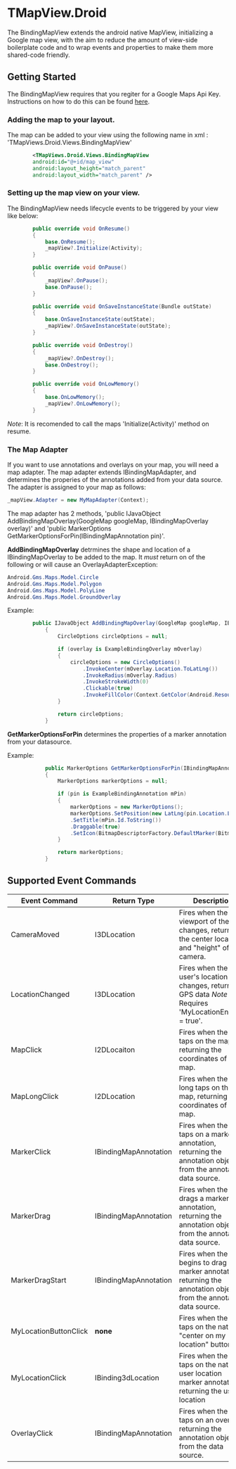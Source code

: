# TMapView.Droid
The BindingMapView extends the android native MapView, initializing a Google map view, with the aim to reduce the amount of view-side boilerplate code and to wrap events and properties to make them more shared-code friendly.

## Getting Started
The BindingMapView requires that you regiter for a Google Maps Api Key. Instructions on how to do this can be found [here](https://developers.google.com/maps/documentation/android-sdk/signup).

### Adding the map to your layout.
The map can be added to your view using the following name in xml : 'TMapViews.Droid.Views.BindingMapView'
```xml
        <TMapViews.Droid.Views.BindingMapView
        android:id="@+id/map_view"
        android:layout_height="match_parent"
        android:layout_width="match_parent" />
```

### Setting up the map view on your view.
The BindingMapView needs lifecycle events to be triggered by your view like below:
```csharp
        public override void OnResume()
        {
            base.OnResume();
            _mapView?.Initialize(Activity);
        }

        public override void OnPause()
        {
            _mapView?.OnPause();
            base.OnPause();
        }

        public override void OnSaveInstanceState(Bundle outState)
        {
            base.OnSaveInstanceState(outState);
            _mapView?.OnSaveInstanceState(outState);
        }

        public override void OnDestroy()
        {
            _mapView?.OnDestroy();
            base.OnDestroy();
        }

        public override void OnLowMemory()
        {
            base.OnLowMemory();
            _mapView?.OnLowMemory();
        }
```
*Note*: It is recomended to call the maps 'Initialize(Activity)' method on resume.

### The Map Adapter
If you want to use annotations and overlays on your map, you will need a map adapter. The map adapter extends IBindingMapAdapter, and determines the properies of the annotations added from your data source.
The adapter is assigned to your map as follows:
```csharp
_mapView.Adapter = new MyMapAdapter(Context);
```

The map adapter has 2 methods, 'public IJavaObject AddBindingMapOverlay(GoogleMap googleMap, IBindingMapOverlay overlay)' and 'public MarkerOptions GetMarkerOptionsForPin(IBindingMapAnnotation pin)'.

**AddBindingMapOverlay** detrmines the shape and location of a IBindingMapOverlay to be added to the map. It *must* return on of the following or will cause an OverlayAdapterException:
```csharp
Android.Gms.Maps.Model.Circle
Android.Gms.Maps.Model.Polygon
Android.Gms.Maps.Model.PolyLine
Android.Gms.Maps.Model.GroundOverlay
```
Example:
```csharp
		public IJavaObject AddBindingMapOverlay(GoogleMap googleMap, IBindingMapOverlay overlay)
            {
                CircleOptions circleOptions = null;

                if (overlay is ExampleBindingOverlay mOverlay)
                {
                    circleOptions = new CircleOptions()
                        .InvokeCenter(mOverlay.Location.ToLatLng())
                        .InvokeRadius(mOverlay.Radius)
                        .InvokeStrokeWidth(0)
                        .Clickable(true)
						.InvokeFillColor(Context.GetColor(Android.Resource.Color.HoloBlueLight));
                }

                return circleOptions;
            }
```

**GetMarkerOptionsForPin** determines the properties of a marker annotation from your datasource.

Example:
```csharp
			public MarkerOptions GetMarkerOptionsForPin(IBindingMapAnnotation pin)
            {
                MarkerOptions markerOptions = null;

                if (pin is ExampleBindingAnnotation mPin)
                {
                    markerOptions = new MarkerOptions();
                    markerOptions.SetPosition(new LatLng(pin.Location.Latitude, pin.Location.Longitude))
                    .SetTitle(mPin.Id.ToString())
                    .Draggable(true)
					.SetIcon(BitmapDescriptorFactory.DefaultMarker(BitmapDescriptorFactory.HueBlue));
                }

                return markerOptions;
            }
```

## Supported Event Commands

|Event Command        |Return Type          |Description                                                                                                             |
|---------------------|---------------------|------------------------------------------------------------------------------------------------------------------------|
|CameraMoved          |I3DLocation          |Fires when the viewport of the map changes, returning the center location and "height" of the camera.                   |
|LocationChanged      |I3DLocation          |Fires when the user's location changes, returning GPS data *Note* Requires 'MyLocationEnabled = true'.                  |
|MapClick             |I2DLocaiton          |Fires when the user taps on the map, returning the coordinates of the map.                                              |
|MapLongClick         |I2DLocation          |Fires when the user long taps on the map, returning the coordinates of the map.                                         |
|MarkerClick          |IBindingMapAnnotation|Fires when the user taps on a marker annotation, returning the annotation object from the annotation data source.       |
|MarkerDrag           |IBindingMapAnnotation|Fires when the user drags a marker annotation, returning the annotation object from the annotation data source.         |
|MarkerDragStart      |IBindingMapAnnotation|Fires when the user begins to drag a marker annotation, returning the annotation object from the annotation data source.|
|MyLocationButtonClick|**none**             |Fires when the user taps on the native "center on my location" button.                                                  |
|MyLocationClick      |IBinding3dLocation   |Fires when the user taps on the native user location marker annotation, returning the user's location                   |
|OverlayClick         |IBindingMapAnnotation|Fires when the user taps on an overlay, returning the annotation object from the data source.                           |
